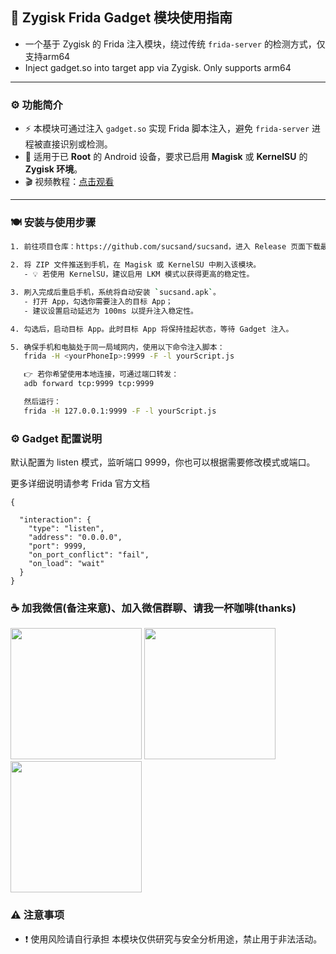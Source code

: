 ## 🧬 Zygisk Frida Gadget 模块使用指南

- 一个基于 Zygisk 的 Frida 注入模块，绕过传统 `frida-server` 的检测方式，仅支持arm64
- Inject gadget.so into target app via Zygisk. Only supports arm64

---

### ⚙️ 功能简介

- ⚡ 本模块可通过注入 `gadget.so` 实现 Frida 脚本注入，避免 `frida-server` 进程被直接识别或检测。
- 📱 适用于已 **Root** 的 Android 设备，要求已启用 **Magisk** 或 **KernelSU** 的 **Zygisk 环境**。
- 🎬 视频教程：[点击观看](https://b23.tv/pZk4AUi)

---

### 🍽️ 安装与使用步骤

```bash
1. 前往项目仓库：https://github.com/sucsand/sucsand，进入 Release 页面下载最新的 ZIP 安装包。

2. 将 ZIP 文件推送到手机，在 Magisk 或 KernelSU 中刷入该模块。
   - 💡 若使用 KernelSU，建议启用 LKM 模式以获得更高的稳定性。

3. 刷入完成后重启手机，系统将自动安装 `sucsand.apk`。
   - 打开 App，勾选你需要注入的目标 App；
   - 建议设置启动延迟为 100ms 以提升注入稳定性。

4. 勾选后，启动目标 App。此时目标 App 将保持挂起状态，等待 Gadget 注入。

5. 确保手机和电脑处于同一局域网内，使用以下命令注入脚本：
   frida -H <yourPhoneIp>:9999 -F -l yourScript.js

   👉 若你希望使用本地连接，可通过端口转发：
   adb forward tcp:9999 tcp:9999

   然后运行：
   frida -H 127.0.0.1:9999 -F -l yourScript.js
```

### ⚙️ Gadget 配置说明
默认配置为 listen 模式，监听端口 9999，你也可以根据需要修改模式或端口。

更多详细说明请参考 Frida 官方文档
```
{

  "interaction": {
    "type": "listen",
    "address": "0.0.0.0",
    "port": 9999,
    "on_port_conflict": "fail",
    "on_load": "wait"
  }
}
```

### ☕️ 加我微信(备注来意)、加入微信群聊、请我一杯咖啡(thanks)

<img src="https://github.com/user-attachments/assets/240deabc-1f0d-4a21-bebb-0947d8169326" width="210px">
<img src="https://github.com/user-attachments/assets/1549eead-0b1f-4013-800d-cec3a332b3ec" width="210px">
<img src="https://github.com/user-attachments/assets/d1cdac40-01ce-4669-ad8d-55ff814a1e24" width="210px">


### ⚠️ 注意事项
- ❗ 使用风险请自行承担
本模块仅供研究与安全分析用途，禁止用于非法活动。


